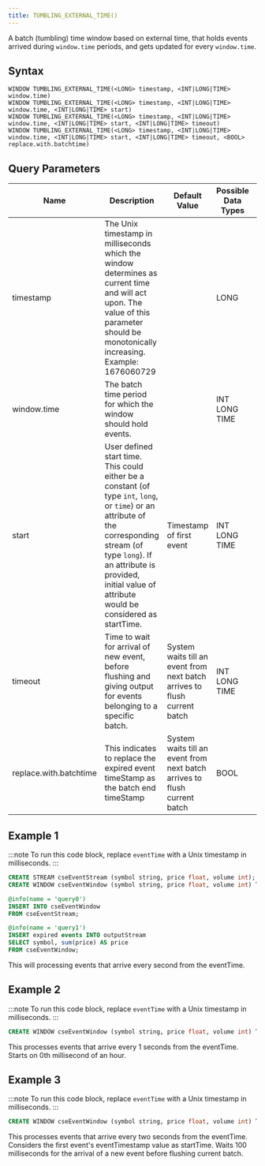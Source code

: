 ```yaml
---
title: TUMBLING_EXTERNAL_TIME()
---
```


A batch (tumbling) time window based on external time, that holds events arrived during `window.time` periods, and gets updated for every `window.time`.

## Syntax

    WINDOW TUMBLING_EXTERNAL_TIME(<LONG> timestamp, <INT|LONG|TIME> window.time)
    WINDOW TUMBLING_EXTERNAL_TIME(<LONG> timestamp, <INT|LONG|TIME> window.time, <INT|LONG|TIME> start)
    WINDOW TUMBLING_EXTERNAL_TIME(<LONG> timestamp, <INT|LONG|TIME> window.time, <INT|LONG|TIME> start, <INT|LONG|TIME> timeout)
    WINDOW TUMBLING_EXTERNAL_TIME(<LONG> timestamp, <INT|LONG|TIME> window.time, <INT|LONG|TIME> start, <INT|LONG|TIME> timeout, <BOOL> replace.with.batchtime)

## Query Parameters

| Name                   | Description        | Default Value           | Possible Data Types | Optional | Dynamic |
|--------------|---------------------------------------|--------------------------|------------------|----------|---------|
| timestamp              | The Unix timestamp in milliseconds which the window determines as current time and will act upon. The value of this parameter should be monotonically increasing. Example: 1676060729 |                        | LONG                | No       | Yes     |
| window.time            | The batch time period for which the window should hold events.    |                      | INT LONG TIME       | No       | No      |
| start             | User defined start time. This could either be a constant (of type `int`, `long`, or `time`) or an attribute of the corresponding stream (of type `long`). If an attribute is provided, initial value of attribute would be considered as startTime. | Timestamp of first event     | INT LONG TIME       | Yes      | Yes     |
| timeout      | Time to wait for arrival of new event, before flushing and giving output for events belonging to a specific batch.    | System waits till an event from next batch arrives to flush current batch | INT LONG TIME       | Yes      | No      |
| replace.with.batchtime | This indicates to replace the expired event timeStamp as the batch end timeStamp        | System waits till an event from next batch arrives to flush current batch | BOOL          | Yes      | No      |

## Example 1

:::note
To run this code block, replace `eventTime` with a Unix timestamp in milliseconds.
:::

```sql
CREATE STREAM cseEventStream (symbol string, price float, volume int);
CREATE WINDOW cseEventWindow (symbol string, price float, volume int) TUMBLING_EXTERNAL_TIME(eventTime, 1 sec) OUTPUT expired events;

@info(name = 'query0')
INSERT INTO cseEventWindow
FROM cseEventStream;

@info(name = 'query1')
INSERT expired events INTO outputStream 
SELECT symbol, sum(price) AS price
FROM cseEventWindow;
```

This will processing events that arrive every second from the eventTime.

## Example 2

:::note
To run this code block, replace `eventTime` with a Unix timestamp in milliseconds.
:::

```sql
CREATE WINDOW cseEventWindow (symbol string, price float, volume int) TUMBLING_EXTERNAL_TIME(eventTime, 20 sec, 0) OUTPUT expired events;
```

This processes events that arrive every 1 seconds from the eventTime. Starts on 0th millisecond of an hour.

## Example 3

:::note
To run this code block, replace `eventTime` with a Unix timestamp in milliseconds.
:::

```sql
CREATE WINDOW cseEventWindow (symbol string, price float, volume int) TUMBLING_EXTERNAL_TIME(eventTime, 2 sec, eventTimestamp, 100) OUTPUT expired events;
```

This processes events that arrive every two seconds from the eventTime. Considers the first event's eventTimestamp value as startTime. Waits 100 milliseconds for the arrival of a new event before flushing current batch.
